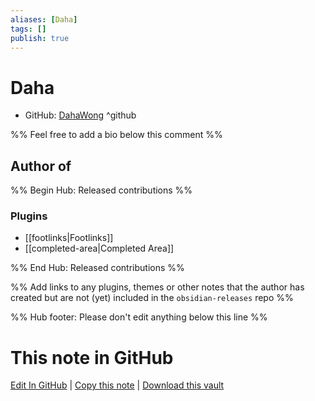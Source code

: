 ```yaml
---
aliases: [Daha]
tags: []
publish: true
---
```


# Daha

- GitHub: [DahaWong](https://github.com/DahaWong/) ^github
  <!-- - Discord: `@` ^discord-->
  <!-- - Website: <https://> ^website-->
  <!-- - [[Publish sites|Publish site]]: <https://> ^publish-->

%% Feel free to add a bio below this comment %%

## Author of

%% Begin Hub: Released contributions %%

### Plugins

- [[footlinks|Footlinks]]
- [[completed-area|Completed Area]]

%% End Hub: Released contributions %%

%% Add links to any plugins, themes or other notes that the author has created but are not (yet) included in the `obsidian-releases` repo %%

<!--
### Unlisted plugins
-->

<!--
### Others
-->

<!--
## Sponsor this author
-->

<!-- - [[GitHub sponsors]]: [Sponsor @DahaWong on GitHub Sponsors](https://github.com/sponsors/DahaWong) ^github-sponsor-->
<!-- - [[Buy me a coffee]]: <https://> ^buy-me-a-coffee-->
<!-- - [[PayPal]]: <https://> ^paypal-->
<!-- - [[Patreon]]: <https://> ^patreon-->

<!--
## Follow this author
-->

<!-- - [[YouTube Channels|On YouTube]]: <https://> ^youtube-->
<!-- - Twitter: <https://> ^twitter-->
<!-- - ... -->

%% Hub footer: Please don't edit anything below this line %%

# This note in GitHub

<span class="git-footer">[Edit In GitHub](https://github.dev/obsidian-community/obsidian-hub/blob/main/01%20-%20Community/People/DahaWong.md "git-hub-edit-note") | [Copy this note](https://raw.githubusercontent.com/obsidian-community/obsidian-hub/main/01%20-%20Community/People/DahaWong.md "git-hub-copy-note") | [Download this vault](https://github.com/obsidian-community/obsidian-hub/archive/refs/heads/main.zip "git-hub-download-vault") </span>
